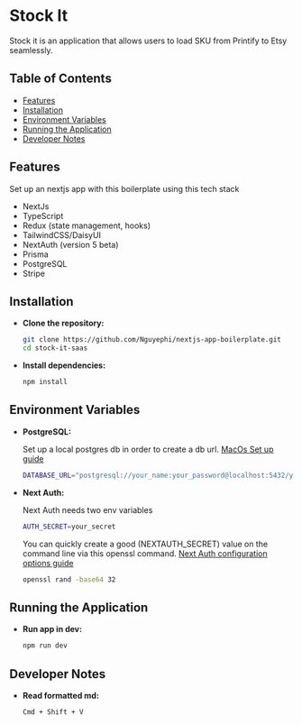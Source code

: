 # Stock It

Stock it is an application that allows users to load SKU from Printify to Etsy seamlessly.

## Table of Contents

- [Features](#features)
- [Installation](#installation)
- [Environment Variables](#environment-variables)
- [Running the Application](#running-the-application)
- [Developer Notes](#developer-notes)

## Features

Set up an nextjs app with this boilerplate using this tech stack
- NextJs
- TypeScript
- Redux (state management, hooks)
- TailwindCSS/DaisyUI
- NextAuth (version 5 beta)
- Prisma
- PostgreSQL
- Stripe

## Installation

- **Clone the repository:**

    ```sh
    git clone https://github.com/Nguyephi/nextjs-app-boilerplate.git
    cd stock-it-saas
    ```

- **Install dependencies:**

    ```sh
    npm install
    ```

## Environment Variables

- **PostgreSQL:**

    Set up a local postgres db in order to create a db url.
    [MacOs Set up guide](https://dev.to/rinsama77/easy-setup-postgresql-on-macos-37ii)

    ```sh
    DATABASE_URL="postgresql://your_name:your_password@localhost:5432/your_db_name"
    ```

- **Next Auth:**

    Next Auth needs two env variables

    ```sh
    AUTH_SECRET=your_secret
    ```

    You can quickly create a good (NEXTAUTH_SECRET) value on the command line via this openssl command.
    [Next Auth configuration options guide](https://next-auth.js.org/configuration/options)
    ```sh
    openssl rand -base64 32
    ```

## Running the Application

- **Run app in dev:**

    ```sh
    npm run dev
    ```

## Developer Notes

- **Read formatted md:**

    ```sh
    Cmd + Shift + V
    ```
